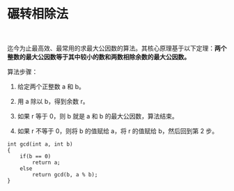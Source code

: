 </br>

# 碾转相除法

</br>

<p>迄今为止最高效、最常用的求最大公因数的算法。其核心原理基于以下定理：<b>两个整数的最大公因数等于其中较小的数和两数相除余数的最大公因数。</b></p>

<p>算法步骤：</p>

1. 给定两个正整数 a 和 b。

2. 用 a 除以 b，得到余数 r。

3. 如果 r 等于 0，则 b 就是 a 和 b 的最大公因数，算法结束。

4. 如果 r 不等于 0，则将 b 的值赋给 a，将 r 的值赋给 b，然后回到第 2 步。

```
int gcd(int a, int b)
{
    if(b == 0)
        return a;
    else
        return gcd(b, a % b);
}
```











